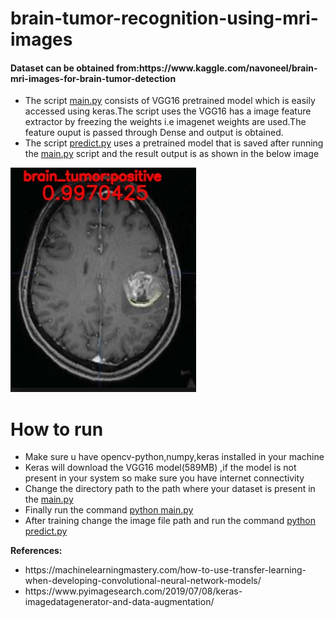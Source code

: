 # brain-tumor-recognition-using-mri-images

 <h4>Dataset can be obtained from:</link>https://www.kaggle.com/navoneel/brain-mri-images-for-brain-tumor-detection</link></h4>
 <ul>
<li>The script <ins>main.py</ins> consists of VGG16 pretrained model which is easily accessed using keras.The script uses the VGG16 has a image feature extractor by freezing the weights i.e imagenet weights are used.The feature ouput is passed through Dense and output is obtained.</li>
<li>The  script <ins>predict.py</ins> uses a pretrained model that is saved after running  the <ins>main.py</ins> script and the result output is as shown in the below image</li>
 </ul>

     
![image](https://github.com/nishalk01/brain-tumor-detection-using-mri-images/blob/master/s.jpg)
<h1>How to run </h1>
<ul>
  <li>Make sure u have opencv-python,numpy,keras installed in your machine</li>
  <li>Keras will download the VGG16 model(589MB) ,if the model is not present in your system so make sure you have internet connectivity</li>
 <li>Change the directory path to the path where your dataset is present in the <ins>main.py</ins></li>
  <li>Finally run the command <ins>python main.py</ins></li>
 <li>After training change the image file path and run the command <ins>python predict.py</ins></li>
  </ul>
 <b>References:</b>
 <ul>
 <li><link>https://machinelearningmastery.com/how-to-use-transfer-learning-when-developing-convolutional-neural-network-models/</link></li>
 <li><link>https://www.pyimagesearch.com/2019/07/08/keras-imagedatagenerator-and-data-augmentation/</link></li> 
  
